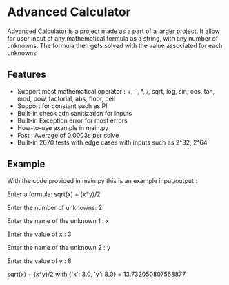 
# Advanced Calculator

Advanced Calculator is a project made as a part of a larger project.
It allow for user input of any mathematical formula as a string, with any number of unknowns.
The formula then gets solved with the value associated for each unknowns





## Features

- Support most mathematical operator : +, -, *, /, sqrt, log, sin, cos, tan, mod, pow, factorial, abs, floor, ceil
- Support for constant such as PI
- Built-in check adn sanitization for inputs
- Built-in Exception error for most errors
- How-to-use example in main.py
- Fast : Average of 0.0003s per solve
- Built-in 2670 tests with edge cases with inputs such as 2^32, 2^64
 




## Example

With the code provided in main.py this is an example input/output :


Enter a formula: sqrt(x) + (x*y)/2

Enter the number of unknowns: 2

Enter the name of the unknown 1 : x

Enter the value of x : 3

Enter the name of the unknown 2 : y

Enter the value of y : 8

sqrt(x) + (x*y)/2 with {'x': 3.0, 'y': 8.0} = 13.732050807568877

